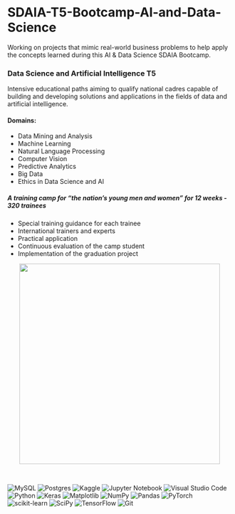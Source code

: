 # SDAIA-T5-Bootcamp-AI-and-Data-Science
Working on projects that mimic real-world business problems to help apply the concepts learned during this AI & Data Science SDAIA Bootcamp.

### Data Science and Artificial Intelligence T5
Intensive educational paths aiming to qualify national cadres capable of building and developing solutions and applications in the fields of data and artificial intelligence.

#### Domains:
* Data Mining and Analysis
* Machine Learning
* Natural Language Processing
* Computer Vision
* Predictive Analytics
* Big Data
* Ethics in Data Science and AI

##### A training camp for “the nation’s young men and women” for 12 weeks - 320 trainees
* Special training guidance for each trainee
* International trainers and experts
* Practical application
* Continuous evaluation of the camp student
* Implementation of the graduation project
<p align="center">
<img style = 'center' src='https://github.com/Manar-k/SDAIA-T5-Bootcamp-AI-and-Data-Science/assets/79855806/31ec1445-3f32-4887-a98d-dc08172cc3b7.jpg' width='450'>
</p>
<br />

![MySQL](https://img.shields.io/badge/mysql-%2300f.svg?style=for-the-badge&logo=mysql&logoColor=white)
![Postgres](https://img.shields.io/badge/postgres-%23316192.svg?style=for-the-badge&logo=postgresql&logoColor=white)
![Kaggle](https://img.shields.io/badge/Kaggle-035a7d?style=for-the-badge&logo=kaggle&logoColor=white)
![Jupyter Notebook](https://img.shields.io/badge/jupyter-%23FA0F00.svg?style=for-the-badge&logo=jupyter&logoColor=white)
![Visual Studio Code](https://img.shields.io/badge/Visual%20Studio%20Code-0078d7.svg?style=for-the-badge&logo=visual-studio-code&logoColor=white)
![Python](https://img.shields.io/badge/python-3670A0?style=for-the-badge&logo=python&logoColor=ffdd54)
![Keras](https://img.shields.io/badge/Keras-%23D00000.svg?style=for-the-badge&logo=Keras&logoColor=white)
![Matplotlib](https://img.shields.io/badge/Matplotlib-%23ffffff.svg?style=for-the-badge&logo=Matplotlib&logoColor=black)
![NumPy](https://img.shields.io/badge/numpy-%23013243.svg?style=for-the-badge&logo=numpy&logoColor=white)
![Pandas](https://img.shields.io/badge/pandas-%23150458.svg?style=for-the-badge&logo=pandas&logoColor=white)
![PyTorch](https://img.shields.io/badge/PyTorch-%23EE4C2C.svg?style=for-the-badge&logo=PyTorch&logoColor=white)
![scikit-learn](https://img.shields.io/badge/scikit--learn-%23F7931E.svg?style=for-the-badge&logo=scikit-learn&logoColor=white)
![SciPy](https://img.shields.io/badge/SciPy-%230C55A5.svg?style=for-the-badge&logo=scipy&logoColor=%white)
![TensorFlow](https://img.shields.io/badge/TensorFlow-%23FF6F00.svg?style=for-the-badge&logo=TensorFlow&logoColor=white)
![Git](https://img.shields.io/badge/git-%23F05033.svg?style=for-the-badge&logo=git&logoColor=white)
